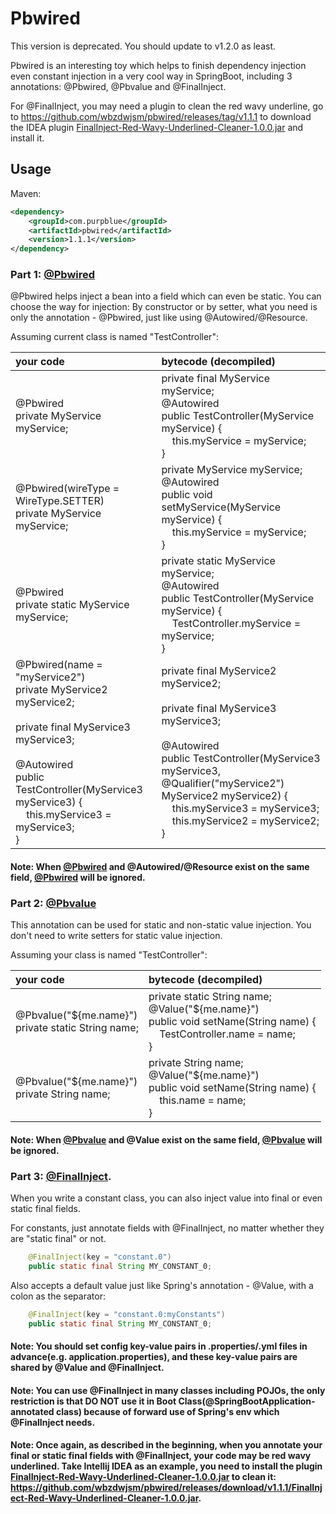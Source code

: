 # Pbwired
This version is deprecated. You should update to v1.2.0 as least.

Pbwired is an interesting toy which helps to finish dependency injection even constant injection in a very cool way in SpringBoot,
including 3 annotations: @Pbwired, @Pbvalue and @FinalInject.

For @FinalInject, you may need a plugin to clean the red wavy underline, go to <https://github.com/wbzdwjsm/pbwired/releases/tag/v1.1.1> to download the IDEA plugin [FinalInject-Red-Wavy-Underlined-Cleaner-1.0.0.jar](https://github.com/wbzdwjsm/pbwired/releases/download/v1.1.1/FinalInject-Red-Wavy-Underlined-Cleaner-1.0.0.jar) and install it.

## Usage
Maven:
```xml
<dependency>
	<groupId>com.purpblue</groupId>
	<artifactId>pbwired</artifactId>
	<version>1.1.1</version>
</dependency>
```

### Part 1: [@Pbwired](https://github.com/wbzdwjsm/pbwired)

@Pbwired helps inject a bean into a field which can even be static.
You can choose the way for injection: By constructor or by setter,
what you need is only the annotation - @Pbwired, just like using
@Autowired/@Resource.

Assuming current class is named "TestController":

| your code | bytecode (decompiled) |
| :--- | :--- |
|@Pbwired <br> private MyService myService;|private final MyService myService;<br>@Autowired<br>public TestController(MyService myService) {<br>&nbsp;&nbsp;&nbsp;&nbsp;this.myService = myService;<br>}|
|@Pbwired(wireType = WireType.SETTER)<br>private MyService myService;|private MyService myService;<br>@Autowired<br>public void setMyService(MyService myService) {<br>&nbsp;&nbsp;&nbsp;&nbsp;this.myService = myService;<br>}|
|@Pbwired <br> private static MyService myService;|private static MyService myService;<br>@Autowired <br> public TestController(MyService myService) {<br>&nbsp;&nbsp;&nbsp;&nbsp;TestController.myService = myService;<br>}|
|@Pbwired(name = "myService2")<br>private MyService2 myService2;<br><br>private final MyService3 myService3;<br><br>@Autowired<br>public TestController(MyService3 myService3) {<br>&nbsp;&nbsp;&nbsp;&nbsp;this.myService3 = myService3;<br>}|private final MyService2 myService2;<br><br>private final MyService3 myService3;<br><br>@Autowired<br>public TestController(MyService3 myService3, @Qualifier("myService2") MyService2 myService2) {<br>&nbsp;&nbsp;&nbsp;&nbsp;this.myService3 = myService3;<br>&nbsp;&nbsp;&nbsp;&nbsp;this.myService2 = myService2;<br>}|

#### Note: When [@Pbwired](https://github.com/wbzdwjsm/pbwired) and @Autowired/@Resource exist on the same field, [@Pbwired](https://github.com/wbzdwjsm/pbwired) will be ignored.

### Part 2: [@Pbvalue](https://github.com/wbzdwjsm/pbwired)

This annotation can be used for static and non-static value injection.   You don't need to write setters for static value injection.
 
Assuming your class is named "TestController":

| your code | bytecode (decompiled) |
| :--- | :--- |
|@Pbvalue("${me.name}")<br>private static String name;|private static String name;<br>@Value("${me.name}")<br>public void setName(String name) {<br>&nbsp;&nbsp;&nbsp;&nbsp;TestController.name = name;<br>}|
|@Pbvalue("${me.name}")<br>private String name;|private String name;<br>@Value("${me.name}")<br>public void setName(String name) {<br>&nbsp;&nbsp;&nbsp;&nbsp;this.name = name;<br>}|

#### Note: When [@Pbvalue](https://github.com/wbzdwjsm/pbwired) and @Value exist on the same field, [@Pbvalue](https://github.com/wbzdwjsm/pbwired) will be ignored.

### Part 3: [@FinalInject](https://github.com/wbzdwjsm/pbwired).

When you write a constant class, you can also inject value into final or even static final fields.

For constants, just annotate fields with @FinalInject, no matter whether they are "static final" or not.

```java
	@FinalInject(key = "constant.0")
	public static final String MY_CONSTANT_0;  
```

Also accepts a default value just like Spring's annotation - @Value, with a colon as the separator:

```java
	@FinalInject(key = "constant.0:myConstants")
	public static final String MY_CONSTANT_0;
```

#### Note: You should set config key-value pairs in .properties/.yml files in advance(e.g. application.properties), and these key-value pairs are shared by @Value and @FinalInject. 
#### Note: You can use @FinalInject in many classes including POJOs, the only restriction is that DO NOT use it in Boot Class(@SpringBootApplication-annotated class) because of forward use of Spring's env which @FinalInject needs.
#### Note: Once again, as described in the beginning, when you annotate your final or static final fields with @FinalInject, your code may be red wavy underlined. Take Intellij IDEA as an example, you need to install the plugin [FinalInject-Red-Wavy-Underlined-Cleaner-1.0.0.jar](https://github.com/wbzdwjsm/pbwired/releases/download/v1.1.1/FinalInject-Red-Wavy-Underlined-Cleaner-1.0.0.jar) to clean it: <https://github.com/wbzdwjsm/pbwired/releases/download/v1.1.1/FinalInject-Red-Wavy-Underlined-Cleaner-1.0.0.jar>.
